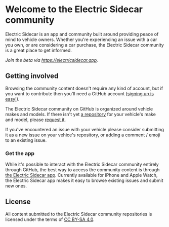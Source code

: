 # Welcome to the Electric Sidecar community

Electric Sidecar is an app and community built around providing peace of mind to vehicle owners. Whether you're experiencing an issue with a car you own, or are considering a car purchase, the Electric Sidecar community is a great place to get informed.

*Join the beta via https://electricsidecar.app.*

## Getting involved

Browsing the community content doesn't require any kind of account, but if you want to contribute then you'll need a GitHub account ([signing up is easy!](https://github.com/signup)).

The Electric Sidecar community on GitHub is organized around vehicle makes and models. If there isn't yet [a repository](https://github.com/orgs/ElectricSidecar/repositories) for your vehicle's make and model, please [request it](https://github.com/ElectricSidecar/.github/issues/new?assignees=&labels=&projects=&template=new-make-and-model.md&title=%5BMake%5D+Model).

If you've encountered an issue with your vehicle please consider submitting it as a new issue on your vehice's repository, or adding a comment / emoji to an existing issue.

### Get the app

While it's possible to interact with the Electric Sidecar community entirely through GitHub, the best way to access the community content is through [the Electric Sidecar app](https://electricsidecar.app). Currently available for iPhone and Apple Watch, the Electric Sidecar app makes it easy to browse existing issues and submit new ones.

## License

All content submitted to the Electric Sidecar community repositories is licensed under the terms of [CC BY-SA 4.0](https://creativecommons.org/licenses/by-sa/4.0/).
